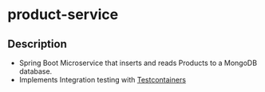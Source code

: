 # product-service

## Description

- Spring Boot Microservice that inserts and reads Products to a MongoDB database.
- Implements Integration testing with [Testcontainers](https://www.testcontainers.org/)
